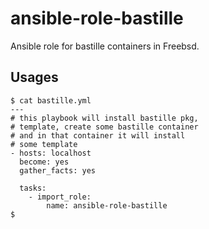 # ansible-role-bastille
Ansible role for bastille containers in Freebsd.

## Usages
```
$ cat bastille.yml
---
# this playbook will install bastille pkg,
# template, create some bastille container
# and in that container it will install
# some template
- hosts: localhost
  become: yes
  gather_facts: yes

  tasks:
    - import_role:
        name: ansible-role-bastille
$
```
